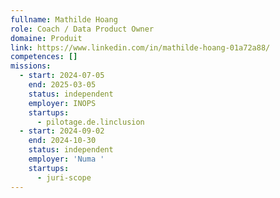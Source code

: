 ```yaml
---
fullname: Mathilde Hoang
role: Coach / Data Product Owner
domaine: Produit
link: https://www.linkedin.com/in/mathilde-hoang-01a72a88/
competences: []
missions:
  - start: 2024-07-05
    end: 2025-03-05
    status: independent
    employer: INOPS
    startups:
      - pilotage.de.linclusion
  - start: 2024-09-02
    end: 2024-10-30
    status: independent
    employer: 'Numa '
    startups:
      - juri-scope
---
```


